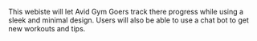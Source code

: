 This webiste will let Avid Gym Goers track there progress while using a sleek and minimal design. Users will also be able to use a chat bot to get new workouts and tips.
